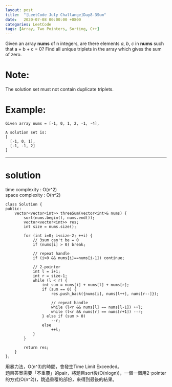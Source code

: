 ```yaml
---
layout: post
title:  "[LeetCode July Challange]Day8-3Sum"
date:   2020-07-08 00:00:00 +0800
categories: LeetCode
tags: [Array, Two Pointers, Sorting, C++]
---
```

Given an array **nums** of n integers, are there elements *a*, *b*, *c* in **nums** such that a + b + c = 0? Find all unique triplets in the array which gives the sum of zero.  

# Note:  
The solution set must not contain duplicate triplets.  

# Example:  
	Given array nums = [-1, 0, 1, 2, -1, -4],

	A solution set is:
	[
	  [-1, 0, 1],
	  [-1, -1, 2]
	]

______________________  

# solution
time complexity : O(n^2)  
space complexity : O(n^2)  

	class Solution {
	public:
	    vector<vector<int>> threeSum(vector<int>& nums) {
	        sort(nums.begin(), nums.end());
	        vector<vector<int>> res;
	        int size = nums.size();
	        
	        for (int i=0; i<size-2; ++i) {
	            // 3sum can't be = 0
	            if (nums[i] > 0) break;

	            // repeat handle
	            if (i>0 && nums[i]==nums[i-1]) continue;

	            // 2-pointer
	            int l = i+1;
	            int r = size-1;
	            while (l < r) {
	                int sum = nums[i] + nums[l] + nums[r];
	                if (sum == 0) {
	                    res.push_back({nums[i], nums[l++], nums[r--]});

	                    // repeat handle
	                    while (l<r && nums[l] == nums[l-1]) ++l;
	                    while (l<r && nums[r] == nums[r+1]) --r;
	                } else if (sum > 0) 
	                    --r;
	                else
	                    ++l;
	            }
	        }
	        
	        return res;
	    }
	};

用暴力法，O(n^3)的時間，會發生Time Limit Exceeded。  
題目答案需要「不重覆」的pair，將題目sort後(O(nlogn))，一個一個用2-pointer的方式(O(n^2))，跳過重覆的部份，來得到最後的結果。